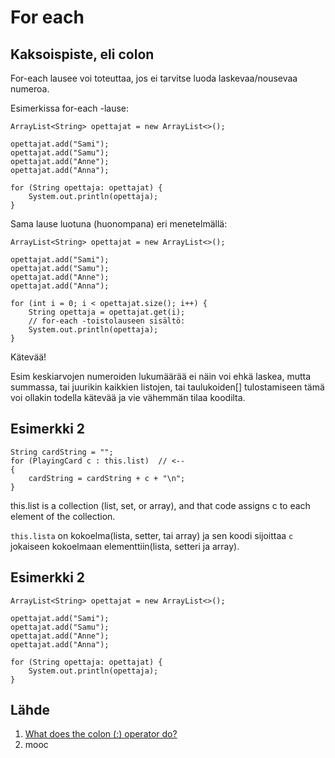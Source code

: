 # For each

## Kaksoispiste, eli colon

For-each lausee voi toteuttaa,
jos ei tarvitse luoda laskevaa/nousevaa numeroa.

Esimerkissa for-each -lause:

```
ArrayList<String> opettajat = new ArrayList<>();

opettajat.add("Sami");
opettajat.add("Samu");
opettajat.add("Anne");
opettajat.add("Anna");

for (String opettaja: opettajat) {
    System.out.println(opettaja);
}
```

Sama lause luotuna (huonompana) eri menetelmällä:

```
ArrayList<String> opettajat = new ArrayList<>();

opettajat.add("Sami");
opettajat.add("Samu");
opettajat.add("Anne");
opettajat.add("Anna");

for (int i = 0; i < opettajat.size(); i++) {
    String opettaja = opettajat.get(i);
    // for-each -toistolauseen sisältö:
    System.out.println(opettaja);
}
```

Kätevää!

Esim keskiarvojen numeroiden lukumäärää ei näin voi ehkä laskea,
mutta summassa, tai juurikin kaikkien listojen, 
tai taulukoiden[] tulostamiseen tämä voi ollakin todella kätevää 
ja vie vähemmän tilaa koodilta.

## Esimerkki 2

```
String cardString = "";
for (PlayingCard c : this.list)  // <--
{
    cardString = cardString + c + "\n";
}
```

this.list is a collection (list, 
set, or array), 
and that code assigns c
to each element of the collection.

```this.lista``` on kokoelma(lista, setter, tai array)
ja sen koodi sijoittaa ```c``` 
jokaiseen kokoelmaan elementtiin(lista, setteri ja array).


## Esimerkki 2

```
ArrayList<String> opettajat = new ArrayList<>();

opettajat.add("Sami");
opettajat.add("Samu");
opettajat.add("Anne");
opettajat.add("Anna");

for (String opettaja: opettajat) {
    System.out.println(opettaja);
}
```




## Lähde
1. [What does the colon (:) operator do?](https://stackoverflow.com/questions/2399590/what-does-the-colon-operator-do)
1. mooc
